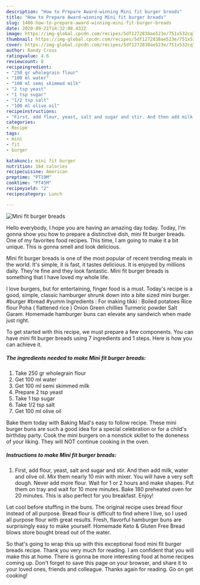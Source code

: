 ```yaml
---
description: "How to Prepare Award-winning Mini fit burger breads"
title: "How to Prepare Award-winning Mini fit burger breads"
slug: 1400-how-to-prepare-award-winning-mini-fit-burger-breads
date: 2020-09-21T14:32:08.432Z
image: https://img-global.cpcdn.com/recipes/5df1272838ae523e/751x532cq70/mini-fit-burger-breads-recipe-main-photo.jpg
thumbnail: https://img-global.cpcdn.com/recipes/5df1272838ae523e/751x532cq70/mini-fit-burger-breads-recipe-main-photo.jpg
cover: https://img-global.cpcdn.com/recipes/5df1272838ae523e/751x532cq70/mini-fit-burger-breads-recipe-main-photo.jpg
author: Randy Cross
ratingvalue: 4.6
reviewcount: 8
recipeingredient:
- "250 gr wholegrain flour"
- "100 ml water"
- "100 ml semi skimmed milk"
- "2 tsp yeast"
- "1 tsp sugar"
- "1/2 tsp salt"
- "100 ml olive oil"
recipeinstructions:
- "First, add flour, yeast, salt and sugar and stir. And then add milk, water and olive oil. Mix them nearly 10 min with mixer. You will have a very soft dough. Never add more flour. Wait for 1 or 2 hours and make shapes. Put them on tray and wait for 10 more minutes. Bake 180 preheated oven for 20 minutes. This is also perfect for you breakfast. Enjoy!"
categories:
- Recipe
tags:
- mini
- fit
- burger

katakunci: mini fit burger 
nutrition: 164 calories
recipecuisine: American
preptime: "PT19M"
cooktime: "PT45M"
recipeyield: "2"
recipecategory: Lunch

---
```



![Mini fit burger breads](https://img-global.cpcdn.com/recipes/5df1272838ae523e/751x532cq70/mini-fit-burger-breads-recipe-main-photo.jpg)

Hello everybody, I hope you are having an amazing day today. Today, I'm gonna show you how to prepare a distinctive dish, mini fit burger breads. One of my favorites food recipes. This time, I am going to make it a bit unique. This is gonna smell and look delicious.

Mini fit burger breads is one of the most popular of recent trending meals in the world. It's simple, it is fast, it tastes delicious. It is enjoyed by millions daily. They're fine and they look fantastic. Mini fit burger breads is something that I have loved my whole life.

I love burgers, but for entertaining, finger food is a must. Today&#39;s recipe is a good, simple, classic hamburger shrunk down into a bite sized mini burger. #burger #bread #yumm Ingredients : For making tikki : Boiled potatoes Rice flour Poha ( flattened rice ) Onion Green chillies Turmeric powder Salt Garam. Homemade hamburger buns can elevate any sandwich when made just right.


To get started with this recipe, we must prepare a few components. You can have mini fit burger breads using 7 ingredients and 1 steps. Here is how you can achieve it.

<!--inarticleads1-->

##### The ingredients needed to make Mini fit burger breads:

1. Take 250 gr wholegrain flour
1. Get 100 ml water
1. Get 100 ml semi skimmed milk
1. Prepare 2 tsp yeast
1. Take 1 tsp sugar
1. Take 1/2 tsp salt
1. Get 100 ml olive oil


Bake them today with Baking Mad&#39;s easy to follow recipe. These mini burger buns are such a good idea for a special celebration or for a child&#39;s birthday party. Cook the mini burgers on a nonstick skillet to the doneness of your liking. They will NOT continue cooking in the oven. 

<!--inarticleads2-->

##### Instructions to make Mini fit burger breads:

1. First, add flour, yeast, salt and sugar and stir. And then add milk, water and olive oil. Mix them nearly 10 min with mixer. You will have a very soft dough. Never add more flour. Wait for 1 or 2 hours and make shapes. Put them on tray and wait for 10 more minutes. Bake 180 preheated oven for 20 minutes. This is also perfect for you breakfast. Enjoy!


Let cool before stuffing in the buns. The original recipe uses bread flour instead of all purpose. Bread flour is difficult to find where I live, so I used all purpose flour with great results. Fresh, flavorful hamburger buns are surprisingly easy to make yourself. Homemade Keto &amp; Gluten Free Bread blows store bought bread out of the water. 

So that's going to wrap this up with this exceptional food mini fit burger breads recipe. Thank you very much for reading. I am confident that you will make this at home. There is gonna be more interesting food at home recipes coming up. Don't forget to save this page on your browser, and share it to your loved ones, friends and colleague. Thanks again for reading. Go on get cooking!
